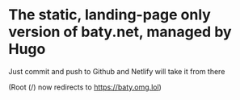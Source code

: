 # The static, landing-page only version of baty.net, managed by Hugo

Just commit and push to Github and Netlify will take it from there

(Root (/) now redirects to https://baty.omg.lol)
